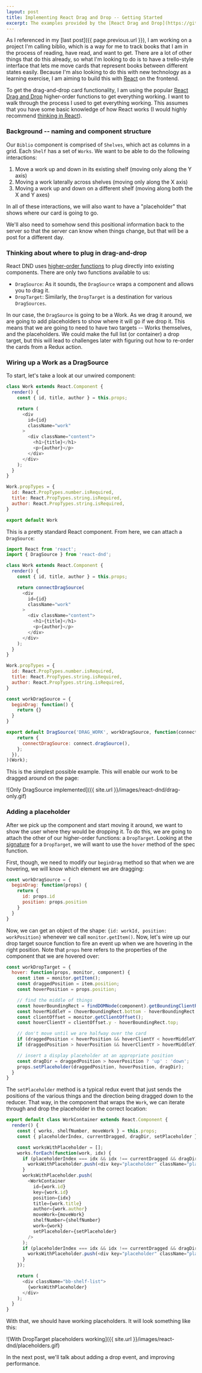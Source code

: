 ```yaml
---
layout: post
title: Implementing React Drag and Drop -- Getting Started
excerpt: The examples provided by the [React Drag and Drop](https://github.com/gaearon/react-dnd) library are typically about moving things around along a single axis or within a fixed grid. I want to explore going beyond that. This post is about setting up existing components to use a Drag Context.
---
```


As I referenced in my [last post]({{ page.previous.url }}), I am working on a project I'm calling biblio, which is a way for me to track books that I am in the process of reading, have read, and want to get. There are a lot of other things that do this already, so what I'm looking to do is to have a trello-style interface that lets me move cards that represent books between different states easily. Because I'm also looking to do this with new technology as a learning exercise, I am aiming to build this with [React](https://facebook.github.io/react/) on the frontend.

To get the drag-and-drop card functionality, I am using the popular [React Drag and Drop](http://react-dnd.github.io/react-dnd/) higher-order functions to get everything working. I want to walk through the process I used to get everything working. This assumes that you have some basic knowledge of how React works (I would highly recommend [thinking in React](https://facebook.github.io/react/docs/thinking-in-react.html)).

### Background -- naming and component structure

Our `Biblio` component is comprised of `Shelves`, which act as columns in a grid. Each `Shelf` has a set of `Works`. We want to be able to do the following interactions:

1. Move a work up and down in its existing shelf (moving only along the Y axis)
2. Moving a work laterally across shelves (moving only along the X axis)
3. Moving a work up and down on a different shelf (moving along both the X and Y axes)

In all of these interactions, we will also want to have a "placeholder" that shows where our card is going to go.

We'll also need to somehow send this positional information back to the server so that the server can know when things change, but that will be a post for a different day.

### Thinking about where to plug in drag-and-drop

React DND uses [higher-order functions](https://en.wikipedia.org/wiki/Higher-order_function#JavaScript) to plug directly into existing components. There are only two functions available to us:

+ `DragSource`: As it sounds, the `DragSource` wraps a component and allows you to drag it.
+ `DropTarget`: Similarly, the `DropTarget` is a destination for various `DragSources`.

In our case, the `DragSource` is going to be a Work. As we drag it around, we are going to add placeholders to show where it will go if we drop it. This means that we are going to need to have two targets -- Works themselves, and the placeholders. We could make the full list (or container) a drop target, but this will lead to challenges later with figuring out how to re-order the cards from a Redux action.

### Wiring up a Work as a DragSource

To start, let's take a look at our unwired component:

```js
class Work extends React.Component {
  render() {
    const { id, title, author } = this.props;

    return (
      <div
        id={id}
        className="work"
      >
        <div className="content">
          <h1>{title}</h1>
          <p>{author}</p>
        </div>
      </div>
    );
  }
}

Work.propTypes = {
  id: React.PropTypes.number.isRequired,
  title: React.PropTypes.string.isRequired,
  author: React.PropTypes.string.isRequired,
}

export default Work
```

This is a pretty standard React component. From here, we can attach a `DragSource`:

```js
import React from 'react';
import { DragSource } from 'react-dnd';

class Work extends React.Component {
  render() {
    const { id, title, author } = this.props;

    return connectDragSource(
      <div
        id={id}
        className="work"
      >
        <div className="content">
          <h1>{title}</h1>
          <p>{author}</p>
        </div>
      </div>
    );
  }
}

Work.propTypes = {
  id: React.PropTypes.number.isRequired,
  title: React.PropTypes.string.isRequired,
  author: React.PropTypes.string.isRequired,
}

const workDragSource = {
  beginDrag: function() {
    return {}
  }
}

export default DragSource('DRAG_WORK', workDragSource, function(connect) {
    return {
      connectDragSource: connect.dragSource(),
    };
  }),
)(Work);
```

This is the simplest possible example. This will enable our work to be dragged around on the page:

![Only DragSource implemented]({{ site.url }}/images/react-dnd/drag-only.gif)

### Adding a placeholder

After we pick up the component and start moving it around, we want to show the user where they would be dropping it. To do this, we are going to attach the other of our higher-order functions: a `DropTarget`. Looking at the [signature](https://react-dnd.github.io/react-dnd/docs-drop-target.html) for a `DropTarget`, we will want to use the `hover` method of the spec function.

First, though, we need to modify our `beginDrag` method so that when we are hovering, we will know which element we are dragging:

```js
const workDragSource = {
  beginDrag: function(props) {
    return {
      id: props.id
      position: props.position
    }
  }
}
```

Now, we can get an object of the shape: `{id: workId, position: workPosition}` whenever we call `monitor.getItem()`. Now, let's wire up our drop target source function to fire an event up when we are hovering in the right position. Note that `props` here refers to the properties of the component that we are hovered over:

```js
const workDropTarget = {
  hover: function(props, monitor, component) {
    const item = monitor.getItem();
    const draggedPosition = item.position;
    const hoverPosition = props.position;

    // find the middle of things
    const hoverBoundingRect = findDOMNode(component).getBoundingClientRect();
    const hoverMiddleY = (hoverBoundingRect.bottom - hoverBoundingRect.top) / 2;
    const clientOffset = monitor.getClientOffset();
    const hoverClientY = clientOffset.y - hoverBoundingRect.top;

    // don't move until we are halfway over the card
    if (draggedPosition < hoverPosition && hoverClientY < hoverMiddleY) return;
    if (draggedPosition > hoverPosition && hoverClientY > hoverMiddleY) return;

    // insert a display placeholder at an appropriate position
    const dragDir = draggedPosition > hoverPosition ? 'up' : 'down';
    props.setPlaceholder(draggedPosition, hoverPosition, dragDir);
  }
}
```

The `setPlaceholder` method is a typical redux event that just sends the positions of the various things and the direction being dragged down to the reducer. That way, in the component that wraps the `Work`, we can iterate through and drop the placeholder in the correct location:

```js
export default class WorkContainer extends React.Component {
  render() {
    const { works, shelfNumber, moveWork } = this.props;
    const { placeholderIndex, currentDragged, dragDir, setPlaceholder } = this.props;

    const worksWithPlaceholder = [];
    works.forEach(function(work, idx) {
      if (placeholderIndex === idx && idx !== currentDragged && dragDir === 'up') {
        worksWithPlaceholder.push(<div key="placeholder" className="placeholder" />);
      }
      worksWithPlaceholder.push(
        <WorkContainer
          id={work.id}
          key={work.id}
          position={idx}
          title={work.title}
          author={work.author}
          moveWork={moveWork}
          shelfNumber={shelfNumber}
          work={work}
          setPlaceholder={setPlaceholder}
        />
      );
      if (placeholderIndex === idx && idx !== currentDragged && dragDir === 'down') {
        worksWithPlaceholder.push(<div key="placeholder" className="placeholder" />);
      }
    });

    return (
      <div className="bb-shelf-list">
        {worksWithPlaceholder}
      </div>
    );
  }
}
```

With that, we should have working placeholders. It will look something like this:

![With DropTarget placeholders working]({{ site.url }}/images/react-dnd/placeholders.gif)

In the next post, we'll talk about adding a drop event, and improving performance.

